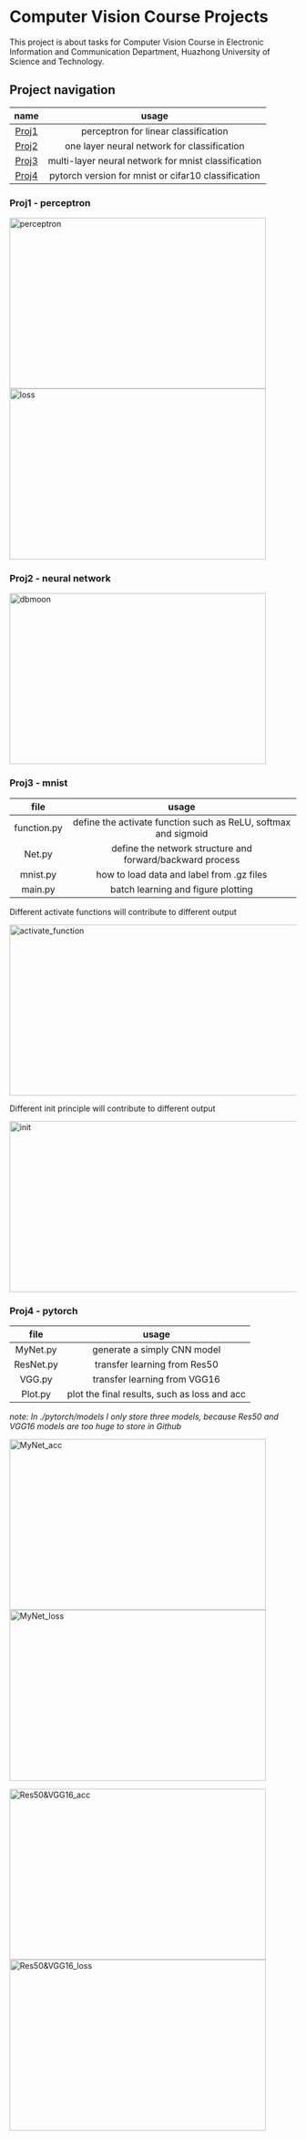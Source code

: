 # Computer Vision Course Projects

This project is about tasks for Computer Vision Course in Electronic Information and Communication Department, Huazhong University of Science and Technology.

## Project navigation
name | usage
:----:|:----:
[Proj1](https://github.com/Kexin-Tang/CV_CourseProject/blob/master/perceptron.py) | perceptron for linear classification
[Proj2](https://github.com/Kexin-Tang/CV_CourseProject/blob/master/neural_network.py) | one layer neural network for classification
[Proj3](https://github.com/Kexin-Tang/CV_CourseProject/tree/master/mnist) | multi-layer neural network for mnist classification
[Proj4](https://github.com/Kexin-Tang/CV_CourseProject/tree/master/pytorch) | pytorch version for mnist or cifar10 classification



### Proj1 - perceptron
<img src="https://i.loli.net/2020/09/23/s1lwqPMGhbjfnHS.png" width = "450" height = "300" alt="perceptron"/><img src="https://i.loli.net/2020/09/27/SrINkUFfJAewBLi.png" width = "450" height = "300" alt="loss"/>

### Proj2 - neural network
<img src="https://i.loli.net/2020/09/27/Ag5c4GEhKy8vtZU.png" width = "450" height = "300" alt="dbmoon"/>

### Proj3 - mnist
file | usage
:----:|:----:
function.py | define the activate function such as ReLU, softmax and sigmoid
Net.py      | define the network structure and forward/backward process 
mnist.py    | how to load data and label from .gz files
main.py     | batch learning and figure plotting

Different activate functions will contribute to different output

<img src="https://i.loli.net/2020/10/05/Law8IhSVxclJjDG.png" width = "1000" height = "300" alt="activate_function"/>

Different init principle will contribute to different output

<img src="https://i.loli.net/2020/10/05/Qrg83Ct5vjehBDZ.png" width = "1000" height = "300" alt="init"/>

### Proj4 - pytorch
file | usage
:----:|:----:
MyNet.py | generate a simply CNN model
ResNet.py      | transfer learning from Res50
VGG.py    | transfer learning from VGG16
Plot.py     | plot the final results, such as loss and acc

*note: In ./pytorch/models I only store three models, because Res50 and VGG16 models are too huge to store in Github*

<img src="https://i.loli.net/2020/10/07/K34BasirfH1WRlD.png" width = "450" height = "300" alt="MyNet_acc"/><img src="https://i.loli.net/2020/10/07/cmzdZabGqHkMwRi.png" width = "450" height = "300" alt="MyNet_loss"/>

<img src="https://i.loli.net/2020/10/07/ibXnWpNKMPmSTrH.png" width = "450" height = "300" alt="Res50&VGG16_acc"><img src="https://i.loli.net/2020/10/07/r4Uu3QW62nDsYGv.png" width = "450" height = "300" alt="Res50&VGG16_loss">

